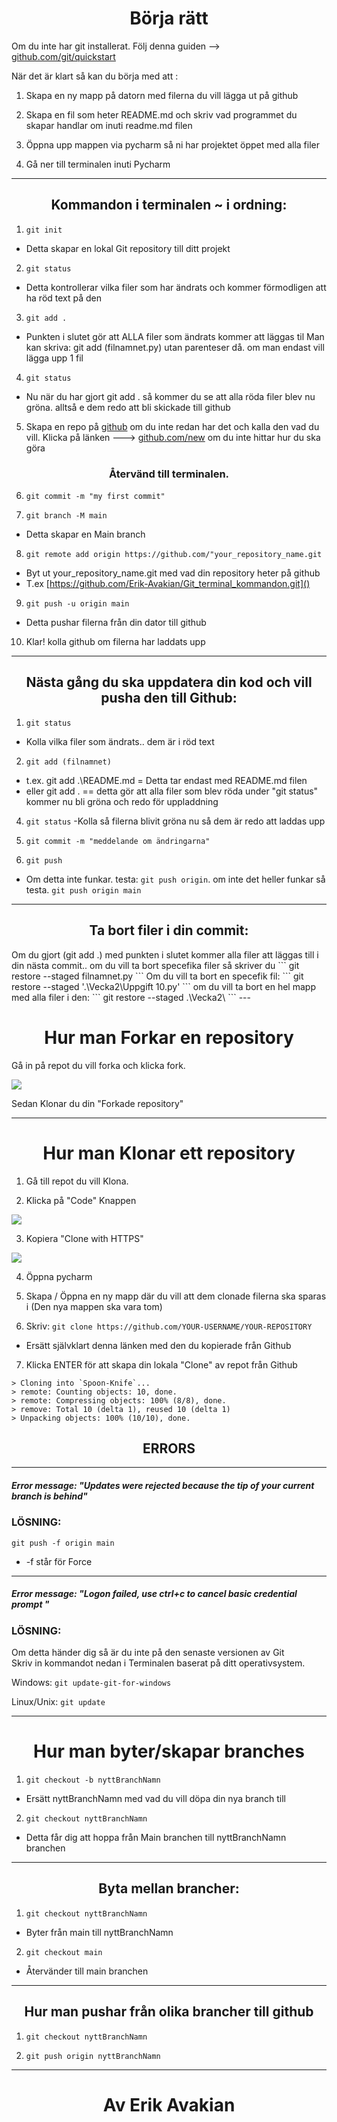 <h1 align="center">Börja rätt</h1>

Om du inte har git installerat. Följ denna guiden --> [github.com/git/quickstart](https://docs.github.com/en/get-started/quickstart/set-up-git)  

När det är klart så kan du börja med att  :


1. Skapa en ny mapp på datorn med filerna du vill lägga ut på github


2. Skapa en fil som heter README.md och skriv vad programmet du skapar handlar om inuti readme.md filen


3. Öppna upp mappen via pycharm så ni har projektet öppet med alla filer


4. Gå ner till terminalen inuti Pycharm

---

<h2 align="center">Kommandon i terminalen ~ i ordning:</h2>

1. ```git init ```
- Detta skapar en lokal Git repository till ditt projekt

2. ```git status```
- Detta kontrollerar vilka filer som har ändrats och kommer förmodligen att ha röd text på den

3. ```git add .```
- Punkten i slutet gör att ALLA filer som ändrats kommer att läggas til
Man kan skriva: git add (filnamnet.py) utan parenteser då. om man endast vill lägga upp 1 fil 

4. ```git status```
- Nu när du har gjort git add . så kommer du se att alla röda filer blev nu gröna. alltså e dem redo att bli skickade till github

5. Skapa en repo på [github](https://github.com/new) om du inte redan har det och kalla den vad du vill. Klicka på länken ---> [github.com/new](https://github.com/new) om du inte hittar hur du ska göra

<h3 align="center">Återvänd till terminalen.</h3>

6. ```git commit -m "my first commit"```


7. ```git branch -M main```
- Detta skapar en Main branch

8. ```git remote add origin https://github.com/"your_repository_name.git```
- Byt ut your_repository_name.git med vad din repository heter på github
- T.ex [https://github.com/Erik-Avakian/Git_terminal_kommandon.git]()

9. ```git push -u origin main```
- Detta pushar filerna från din dator till github

10. Klar! kolla github om filerna har laddats upp

---

<h2 align="center">Nästa gång du ska uppdatera din kod och vill pusha den till Github:</h2>

1. ```git status```
- Kolla vilka filer som ändrats.. dem är i röd text


2. ```git add (filnamnet)```
- t.ex. git add .\README.md = Detta tar endast med README.md filen
- eller git add . == detta gör att alla filer som blev röda under "git status" kommer nu bli gröna och redo för uppladdning


4. ```git status```
-Kolla så filerna blivit gröna nu så dem är redo att laddas upp


5. ```git commit -m "meddelande om ändringarna"```


6. ```git push```
- Om detta inte funkar. testa: ```git push origin```. om inte det heller funkar så testa. ```git push origin main```

---

<h2 align="center">Ta bort filer i din commit:</h2>
Om du gjort (git add .) med punkten i slutet kommer alla filer att läggas till i din nästa commit..
om du vill ta bort specefika filer så skriver du
```
git restore --staged filnamnet.py
```
Om du vill ta bort en specefik fil:
```
git restore --staged '.\Vecka2\Uppgift 10.py'
```
om du vill ta bort en hel mapp med alla filer i den:
```
git restore --staged .\Vecka2\
```
---

<h1 align="center">Hur man Forkar en repository</h1>

Gå in på repot du vill forka och klicka fork.

<img src="https://docs.github.com/assets/images/help/repository/fork_button.jpg"/> 

Sedan Klonar du din "Forkade repository"

---

<h1 align="center">Hur man Klonar ett repository</h1>

1. Gå till repot du vill Klona.  


2. Klicka på "Code" Knappen

<img  src="https://docs.github.com/assets/images/help/repository/code-button.png" />

3. Kopiera "Clone with HTTPS"

<img src="https://docs.github.com/assets/images/help/repository/https-url-clone-cli.png"/> 

4. Öppna pycharm


5. Skapa / Öppna en ny mapp där du vill att dem clonade filerna ska sparas i (Den nya mappen ska vara tom)


6. Skriv: ```git clone https://github.com/YOUR-USERNAME/YOUR-REPOSITORY```
- Ersätt självklart denna länken med den du kopierade från Github


7. Klicka ENTER för att skapa din lokala "Clone" av repot från Github
```$ git clone https://github.com/YOUR-USERNAME/YOUR-REPOSITORY
> Cloning into `Spoon-Knife`...
> remote: Counting objects: 10, done.
> remote: Compressing objects: 100% (8/8), done.
> remove: Total 10 (delta 1), reused 10 (delta 1)
> Unpacking objects: 100% (10/10), done.
```




<h2 align="center">ERRORS</h2>

---
##### Error message: "Updates were rejected because the tip of your current branch is behind"

### LÖSNING:
```
git push -f origin main
```
- -f står för Force
---

##### Error message: "Logon failed, use ctrl+c to cancel basic credential prompt "

### LÖSNING:
Om detta händer dig så är du inte på den senaste versionen av Git  
Skriv in kommandot nedan i Terminalen baserat på ditt operativsystem.

Windows: ```git update-git-for-windows```

Linux/Unix: ```git update```

---


<h1 align="center">Hur man byter/skapar branches</h1>

1. ```git checkout -b nyttBranchNamn```
- Ersätt nyttBranchNamn med vad du vill döpa din nya branch till

2. ```git checkout nyttBranchNamn```
- Detta får dig att hoppa från Main branchen till nyttBranchNamn branchen

---

<h2 align="center">Byta mellan brancher:</h2>

1. ```git checkout nyttBranchNamn```
- Byter från main till nyttBranchNamn 

2. ```git checkout main```
- Återvänder till main branchen

---

<h2 align="center">Hur man pushar från olika brancher till github</h2> 

1. ```git checkout nyttBranchNamn```

2. ```git push origin nyttBranchNamn```

---

<h1 align="center">Av Erik Avakian</h1>

